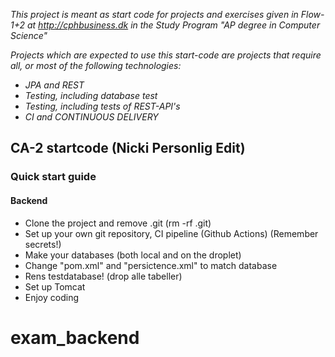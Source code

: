 
*This project is meant as start code for projects and exercises given in Flow-1+2 at http://cphbusiness.dk in the Study Program "AP degree in Computer Science"*

*Projects which are expected to use this start-code are projects that require all, or most of the following technologies:*
 - *JPA and REST*
- *Testing, including database test*
- *Testing, including tests of REST-API's*
- *CI and CONTINUOUS DELIVERY*

## CA-2 startcode (Nicki Personlig Edit)

### Quick start guide
#### Backend
 - Clone the project and remove .git (rm -rf .git)
 - Set up your own git repository, CI pipeline (Github Actions) (Remember secrets!)
 - Make your databases (both local and on the droplet)
 - Change "pom.xml" and "persictence.xml" to match database
 - Rens testdatabase! (drop alle tabeller)
 - Set up Tomcat
 - Enjoy coding
# exam_backend
